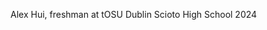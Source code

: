 Alex Hui, freshman at tOSU
Dublin Scioto High School 2024
<!---
AluiQT/AluiQT is a ✨ special ✨ repository because its `README.md` (this file) appears on your GitHub profile.
You can click the Preview link to take a look at your changes.
--->
